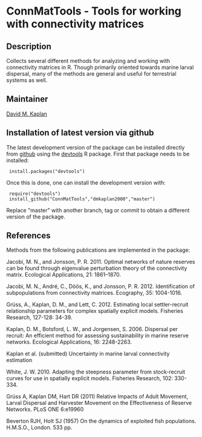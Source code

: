 # ConnMatTools - Tools for working with connectivity matrices

## Description

Collects several different methods for analyzing and
working with connectivity matrices in R.  Though primarily oriented
towards marine larval dispersal, many of the methods are general and
useful for terrestrial systems as well.

## Maintainer

[David M. Kaplan](mailto:dmkaplan2000@gmail.com)

## Installation of latest version via github

The latest development version of the package can be installed directly from
[github](https://github.com/) using the
[devtools](http://cran.r-project.org/package=devtools)
R package. First that package needs to be installed:

     install.packages("devtools")

Once this is done, one can install the development version with:

     require("devtools")
     install_github("ConnMatTools","dmkaplan2000","master")

Replace "master" with another branch, tag or commit to obtain a
different version of the package.

## References

Methods from the following publications are implemented in the package:

Jacobi, M. N., and Jonsson, P. R. 2011. Optimal networks of 
  nature reserves can be found through eigenvalue perturbation theory of the 
  connectivity matrix. Ecological Applications, 21: 1861–1870.
  
Jacobi, M. N., André, C., Döös, K., and Jonsson,
P. R. 2012. Identification of subpopulations from connectivity
matrices. Ecography, 35: 1004-1016.

Grüss, A., Kaplan, D. M., and Lett, C. 2012. Estimating local 
  settler-recruit relationship parameters for complex spatially explicit 
  models. Fisheries Research, 127-128: 34-39.

Kaplan, D. M., Botsford, L. W., and Jorgensen, S. 2006. Dispersal 
  per recruit: An efficient method for assessing sustainability in marine 
  reserve networks. Ecological Applications, 16: 2248-2263.

Kaplan et al. (submitted) Uncertainty in marine larval 
  connectivity estimation

White, J. W. 2010. Adapting the steepness parameter from 
  stock-recruit curves for use in spatially explicit models. Fisheries 
  Research, 102: 330-334.

Grüss A, Kaplan DM, Hart DR (2011) Relative Impacts of Adult
  Movement, Larval Dispersal and Harvester Movement on the Effectiveness of
  Reserve Networks. PLoS ONE 6:e19960

Beverton RJH, Holt SJ (1957) On the dynamics of exploited fish
  populations. H.M.S.O., London. 533 pp.
